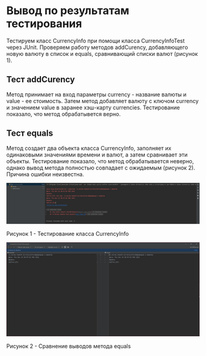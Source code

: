 # Вывод по результатам тестирования
Тестируем класс CurrencyInfo при помощи класса CurrencyInfoTest через JUnit. Проверяем работу методов addCurency, добавляющего новую валюту в список и equals, сравнивающий списки валют (рисунок 1).

## Тест addCurency
Метод принимает на вход параметры currency - название валюты и value - ее стоимость. Затем метод добавляет валюту с ключом currency и значением value в заранее хэш-карту currencies. Тестирование показало, что метод обрабатывется верно.

## Тест equals
Метод создает два объекта класса CurrencyInfo, заполняет их одинаковыми значениями времени и валют, а затем сравнивает эти объекты. Тестирование показало, что метод обрабатывается неверно, однако вывод метода полностью совпадает с ожидаемым (рисунок 2). Причина ошибки неизвестна.

![Test](https://github.com/maddoger21/JavaFirstMirea/blob/master/src/ru/mirea/task31/screen1.png?raw=true "Рисунок 1 - Тестирование класса CurrencyInfo")

Рисунок 1 - Тестирование класса CurrencyInfo

![Equals](https://github.com/maddoger21/JavaFirstMirea/blob/master/src/ru/mirea/task31/screen2.png?raw=true "Рисунок 2 - Сравнение выводов метода equals")

Рисунок 2 - Сравнение выводов метода equals